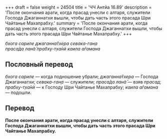 +++
draft = false
weight = 24504
title = 'ЧЧ Антйа 16.89'
description = 'После окончания арати, когда прасад унесли с алтаря, служители Господа Джаганнатхи вышли, чтобы дать часть этого прасада Шри Чайтанье Махапрабху.'
summary = 'После окончания арати, когда прасад унесли с алтаря, служители Господа Джаганнатхи вышли, чтобы дать часть этого прасада Шри Чайтанье Махапрабху.'
+++

_бхога сариле джаганна̄тхера севака-ган̣а  
праса̄да лан̃а̄ прабху-т̣ха̄н̃и каила а̄гамана_

## Пословный перевод

_бхога_ _сариле_ — когда подношение убрали; _джаганна̄тхера_ — Господа Джаганнатхи; _севака_\-_ган̣а_ — служители; _праса̄да_ _лан̃а̄_ — взяв _прасад_; _прабху_\-_т̣ха̄н̃и_ — к Господу Шри Чайтанье Махапрабху; _каила_ _а̄гамана_ — подошли.

## Перевод

**После окончания арати, когда прасад унесли с алтаря, служители Господа Джаганнатхи вышли, чтобы дать часть этого прасада Шри Чайтанье Махапрабху.**
